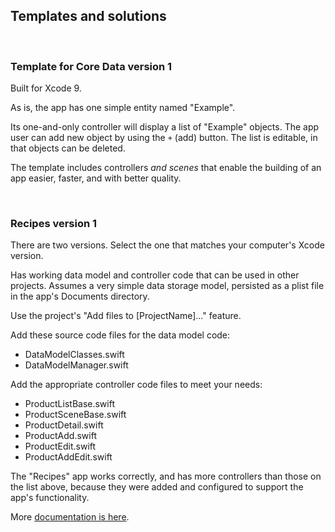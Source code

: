 ## Templates and solutions

<br>

### Template for Core Data version 1

Built for Xcode 9.

As is, the app has one simple entity named "Example". 

Its one-and-only controller will display a list of "Example" objects. The app user can add new object by using the `+` (add) button. The list is editable, in that objects can be deleted. 

The template includes controllers *and scenes* that enable the building of an app easier, faster, and with better quality. 

<br>

### Recipes version 1

There are two versions. Select the one that matches your computer's Xcode version.

Has working data model and controller code that can be used in other projects. Assumes a very simple data storage model, persisted as a plist file in the app's Documents directory. 

Use the project's "Add files to [ProjectName]..." feature. 

Add these source code files for the data model code:
* DataModelClasses.swift 
* DataModelManager.swift

Add the appropriate controller code files to meet your needs:
* ProductListBase.swift
* ProductSceneBase.swift
* ProductDetail.swift
* ProductAdd.swift
* ProductEdit.swift
* ProductAddEdit.swift

The "Recipes" app works correctly, and has more controllers than those on the list above, because they were added and configured to support the app's functionality. 

More [documentation is here](https://dps923.ca/topics/info-template-v1). 

<br>

